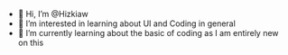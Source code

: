 - 👋 Hi, I’m @Hizkiaw
- 👀 I’m interested in learning about UI and Coding in general
- 🌱 I’m currently learning about the basic of coding as I am entirely new on this
<!---
Hizkiaw/Hizkiaw is a ✨ special ✨ repository because its `README.md` (this file) appears on your GitHub profile.
You can click the Preview link to take a look at your changes.
--->
